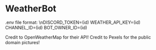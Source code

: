 # WeatherBot

.env file format:
\nDISCORD_TOKEN=(id)
WEATHER_API_KEY=(id)
CHANNEL_ID=(id)
BOT_OWNER_ID=(id)

Credit to OpenWeatherMap for their API!
Credit to Pexels for the public domain pictures!
